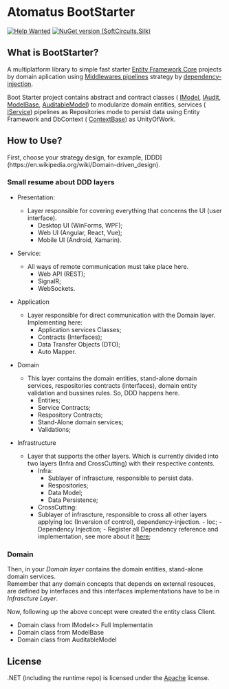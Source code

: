 # Atomatus BootStarter

[![Help Wanted](https://img.shields.io/github/issues/atomatus/runtime/dot-net-boot-starter?style=flat-square&color=%232EA043&label=help%20wanted)](https://github.com/atomatus/dot-net-boot-starter/issues?q=is%3Aissue+is%3Aopen+label%3A%22up-for-grabs%22)
[![NuGet version (SoftCircuits.Silk)](https://img.shields.io/nuget/v/Com.Atomatus.BootStarter.svg?style=flat-square)](https://www.nuget.org/packages/Com.Atomatus.BootStarter/)

## What is BootStarter?
<p>
  A multiplatform library to simple fast starter 
  <a href="https://docs.microsoft.com/pt-br/ef/core/get-started/overview/install" target="_blank">Entity Framework Core</a> projects by domain aplication 
  using <a href="https://docs.microsoft.com/pt-br/aspnet/core/fundamentals/middleware/?view=aspnetcore-5.0" target="_blank">Middlewares pipelines</a> strategy by 
  <a href="https://docs.microsoft.com/pt-br/aspnet/core/fundamentals/dependency-injection?view=aspnetcore-5.0" target="_blank">dependency-injection</a>.
</p>

<p>
  Boot Starter project contains abstract and contract classes (
  <a href="https://github.com/atomatus/dot-net-boot-starter/blob/main/Atomatus.Bootstarter/Com.Atomatus.Bootstarter/Model/IModel.cs">IModel</a>, 
  <a href="https://github.com/atomatus/dot-net-boot-starter/blob/main/Atomatus.Bootstarter/Com.Atomatus.Bootstarter/Model/Auditable/IAudit.cs">IAudit</a>, 
  <a href="https://github.com/atomatus/dot-net-boot-starter/blob/main/Atomatus.Bootstarter/Com.Atomatus.Bootstarter/Model/ModelBase.cs">ModelBase</a>, 
  <a href="https://github.com/atomatus/dot-net-boot-starter/blob/main/Atomatus.Bootstarter/Com.Atomatus.Bootstarter/Model/Auditable/AuditableModel.cs">AuditableModel</a>) 
  to modularize domain entities, services (
  <a href="https://github.com/atomatus/dot-net-boot-starter/blob/main/Atomatus.Bootstarter/Com.Atomatus.Bootstarter/Services/IService.cs">IService</a>) 
  pipelines as Repositories mode to persist data using 
  Entity Framework and DbContext (
  <a href="https://github.com/atomatus/dot-net-boot-starter/blob/main/Atomatus.Bootstarter/Com.Atomatus.Bootstarter/Context/ContextBase.cs">ContextBase</a>) as UnityOfWork.
</p>

## How to Use?
<p>
  First, choose your strategy design, for example, [DDD](https://en.wikipedia.org/wiki/Domain-driven_design).
</p>

### Small resume about DDD layers

- Presentation:
  - Layer responsible for covering everything that concerns the UI (user interface).
    - Desktop UI (WinForms, WPF);
    - Web UI (Angular, React, Vue);
    - Mobile UI (Android, Xamarin).

- Service:
  - All ways of remote communication must take place here.
    - Web API (REST);
    - SignalR;
    - WebSockets.
    
- Application
  - Layer responsible for direct communication with the Domain layer. Implementing here:
    - Application services Classes;
    - Contracts (Interfaces);
    - Data Transfer Objects (DTO);
    - Auto Mapper.
  
- Domain
  - This layer contains the domain entities, stand-alone domain services, respositories contracts (interfaces), domain entity validation and bussines rules. So, DDD happens here.
    - Entities;
    - Service Contracts;
    - Respository Contracts;
    - Stand-Alone domain services;
    - Validations;
  
- Infrastructure
  - Layer that supports the other layers. Which is currently divided into two layers (Infra and CrossCutting) with their respective contents.
    - Infra:
      -  Sublayer of infrascture, responsible to persist data.
        -  Respositories;
        -  Data Model;
        -  Data Persistence;
    -  CrossCutting:
      -  Sublayer of infrascture, responsible to cross all other layers applying Ioc (Inversion of control), dependency-injection.
        -  Ioc;
        -  Dependency Injection;
        -  Register all Dependency reference and implementation, see more about it [here](https://docs.microsoft.com/en-us/windows/communitytoolkit/mvvm/ioc);
  
### Domain
<p>
  Then, in your <i>Domain layer</i> contains the domain entities, stand-alone domain services.<br/>
  Remember that any domain concepts that depends on external resouces, are defined by interfaces
  and this interfaces implementations have to be in <i>Infrascture Layer</i>.  
</p>
<p>
  Now, following up the above concept were created the entity class Client.  
</p>

* Domain class from IModel<> Full Implementatin
* Domain class from ModelBase
* Domain class from AuditableModel


## License

.NET (including the runtime repo) is licensed under the [Apache](LICENSE) license.
